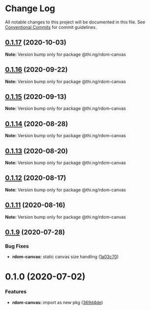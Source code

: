# Change Log

All notable changes to this project will be documented in this file.
See [Conventional Commits](https://conventionalcommits.org) for commit guidelines.

## [0.1.17](https://github.com/thi-ng/umbrella/compare/@thi.ng/rdom-canvas@0.1.16...@thi.ng/rdom-canvas@0.1.17) (2020-10-03)

**Note:** Version bump only for package @thi.ng/rdom-canvas





## [0.1.16](https://github.com/thi-ng/umbrella/compare/@thi.ng/rdom-canvas@0.1.15...@thi.ng/rdom-canvas@0.1.16) (2020-09-22)

**Note:** Version bump only for package @thi.ng/rdom-canvas





## [0.1.15](https://github.com/thi-ng/umbrella/compare/@thi.ng/rdom-canvas@0.1.14...@thi.ng/rdom-canvas@0.1.15) (2020-09-13)

**Note:** Version bump only for package @thi.ng/rdom-canvas





## [0.1.14](https://github.com/thi-ng/umbrella/compare/@thi.ng/rdom-canvas@0.1.13...@thi.ng/rdom-canvas@0.1.14) (2020-08-28)

**Note:** Version bump only for package @thi.ng/rdom-canvas





## [0.1.13](https://github.com/thi-ng/umbrella/compare/@thi.ng/rdom-canvas@0.1.12...@thi.ng/rdom-canvas@0.1.13) (2020-08-20)

**Note:** Version bump only for package @thi.ng/rdom-canvas





## [0.1.12](https://github.com/thi-ng/umbrella/compare/@thi.ng/rdom-canvas@0.1.11...@thi.ng/rdom-canvas@0.1.12) (2020-08-17)

**Note:** Version bump only for package @thi.ng/rdom-canvas





## [0.1.11](https://github.com/thi-ng/umbrella/compare/@thi.ng/rdom-canvas@0.1.10...@thi.ng/rdom-canvas@0.1.11) (2020-08-16)

**Note:** Version bump only for package @thi.ng/rdom-canvas





## [0.1.9](https://github.com/thi-ng/umbrella/compare/@thi.ng/rdom-canvas@0.1.8...@thi.ng/rdom-canvas@0.1.9) (2020-07-28)


### Bug Fixes

* **rdom-canvas:** static canvas size handling ([1a03c70](https://github.com/thi-ng/umbrella/commit/1a03c70e3e9fe6c8b096f78084dc590102d96893))





# 0.1.0 (2020-07-02)


### Features

* **rdom-canvas:** import as new pkg ([369d4de](https://github.com/thi-ng/umbrella/commit/369d4de29c0b0c1ff3092126902f1835ac61870e))
